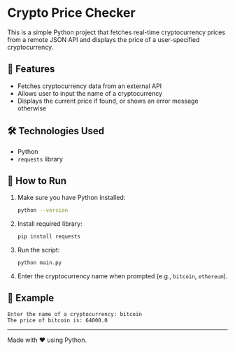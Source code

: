 # Crypto Price Checker

This is a simple Python project that fetches real-time cryptocurrency prices from a remote JSON API and displays the price of a user-specified cryptocurrency.

## 📌 Features
- Fetches cryptocurrency data from an external API
- Allows user to input the name of a cryptocurrency
- Displays the current price if found, or shows an error message otherwise

## 🛠️ Technologies Used
- Python
- `requests` library

## 🚀 How to Run
1. Make sure you have Python installed:
   ```bash
   python --version
   ```

2. Install required library:
   ```bash
   pip install requests
   ```

3. Run the script:
   ```bash
   python main.py
   ```

4. Enter the cryptocurrency name when prompted (e.g., `bitcoin`, `ethereum`).

## 📎 Example
```
Enter the name of a cryptocurrency: bitcoin
The price of bitcoin is: 64000.0
```

---
Made with ❤️ using Python.
